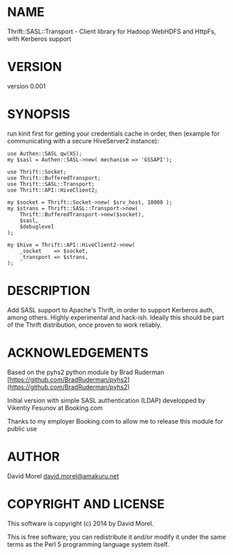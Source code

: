 # NAME

Thrift::SASL::Transport - Client library for Hadoop WebHDFS and HttpFs, with Kerberos support

# VERSION

version 0.001

# SYNOPSIS

run kinit first for getting your credentials cache in order, then (example for
communicating with a secure HiveServer2 instance):

    use Authen::SASL qw(XS);
    my $sasl = Authen::SASL->new( mechanism => 'GSSAPI');

    use Thrift::Socket;
    use Thrift::BufferedTransport;
    use Thrift::SASL::Transport;
    use Thrift::API::HiveClient2;

    my $socket = Thrift::Socket->new( $srv_host, 10000 );
    my $strans = Thrift::SASL::Transport->new(
        Thrift::BufferedTransport->new($socket),
        $sasl,
        $debuglevel
    );

    my $hive = Thrift::API::HiveClient2->new(
        _socket    => $socket,
        _transport => $strans,
    );

# DESCRIPTION

Add SASL support to Apache's Thrift, in order to support Kerberos auth, among
others. Highly experimental and hack-ish. Ideally this should be part of the
Thrift distribution, once proven to work reliably.

# ACKNOWLEDGEMENTS

Based on the pyhs2 python module by Brad Ruderman [https://github.com/BradRuderman/pyhs2](https://github.com/BradRuderman/pyhs2)

Initial version with simple SASL authentication (LDAP) developped by Vikentiy Fesunov at Booking.com

Thanks to my employer Booking.com to allow me to release this module for public use

# AUTHOR

David Morel <david.morel@amakuru.net>

# COPYRIGHT AND LICENSE

This software is copyright (c) 2014 by David Morel.

This is free software; you can redistribute it and/or modify it under
the same terms as the Perl 5 programming language system itself.
